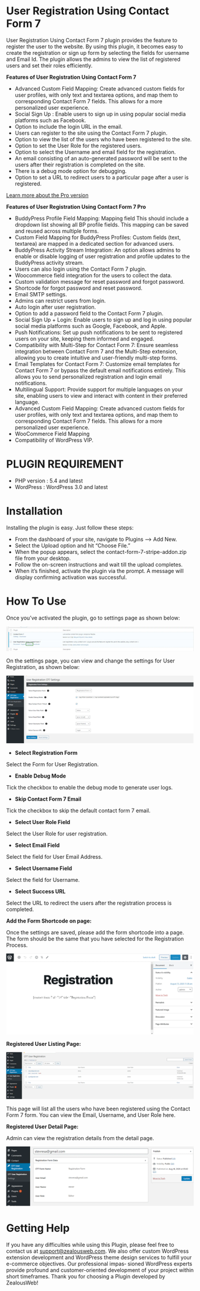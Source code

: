 # User Registration Using Contact Form 7 
User Registration Using Contact Form 7 plugin provides the feature to register the user to the website. By using this plugin, it becomes easy to create the registration or sign up form by selecting the fields for username and Email Id. The plugin allows the admins to view the list of registered users and set their roles efficiently.

**Features of User Registration Using Contact Form 7**

- Advanced Custom Field Mapping: Create advanced custom fields for user profiles, with only text and textarea options, and map them to corresponding Contact Form 7 fields. This allows for a more personalized user experience.
- Social Sign Up : Enable users to sign up in using popular social media platforms such as Facebook.
- Option to include the login URL in the email.
- Users can register to the site using the Contact Form 7 plugin.
- Option to view the list of the users who have been registered to the site.
- Option to set the User Role for the registered users.
- Option to select the Username and email field for the registration.
- An email consisting of an auto-generated password will be sent to the users after their registration is completed on the site.
- There is a debug mode option for debugging.
- Option to set a URL to redirect users to a particular page after a user is registered.

[Learn more about the Pro version](https://store.zealousweb.com/wordpress-plugins/user-registration-using-contact-form-7-pro)

**Features of User Registration Using Contact Form 7 Pro**

- BuddyPress Profile Field Mapping: Mapping field This should include a dropdown list showing all BP profile fields. This mapping can be saved and reused across multiple forms.
- Custom Field Mapping for BuddyPress Profiles: Custom fields (text, textarea) are mapped in a dedicated section for advanced users.
- BuddyPress Activity Stream Integration: An option allows admins to enable or disable logging of user registration and profile updates to the BuddyPress activity stream.
- Users can also login using the Contact Form 7 plugin.
- Woocommerce field integration for the users to collect the data.
- Custom validation message for reset password and forgot password.
- Shortcode for forgot password and reset password.
- Email SMTP settings.
- Admins can restrict users from login.
- Auto login after user registration.
- Option to add a password field to the Contact Form 7 plugin.
- Social Sign Up + Login: Enable users to sign up and log in using popular social media platforms such as Google, Facebook, and Apple.
- Push Notifications: Set up push notifications to be sent to registered users on your site, keeping them informed and engaged.
- Compatibility with Multi-Step for Contact Form 7: Ensure seamless integration between Contact Form 7 and the Multi-Step extension, allowing you to create intuitive and user-friendly multi-step forms.
- Email Templates for Contact Form 7: Customize email templates for Contact Form 7 or bypass the default email notifications entirely. This allows you to send personalized registration and login email notifications.
- Multilingual Support: Provide support for multiple languages on your site, enabling users to view and interact with content in their preferred language.
- Advanced Custom Field Mapping: Create advanced custom fields for user profiles, with only text and textarea options, and map them to corresponding Contact Form 7 fields. This allows for a more personalized user experience.
- WooCommerce Field Mapping
- Compatibility of WordPress VIP.

# PLUGIN REQUIREMENT
- PHP version : 5.4 and latest
- WordPress : WordPress 3.0 and latest

# Installation
Installing the plugin is easy. Just follow these steps:

- From the dashboard of your site, navigate to Plugins –> Add New.
- Select the Upload option and hit “Choose File.”
-  When the popup appears, select the contact-form-7-stripe-addon.zip file from your desktop.
- Follow the on-screen instructions and wait till the upload completes.
- When it’s finished, activate the plugin via the prompt. A message will display confirming activation was successful.


# How To Use


Once you’ve activated the plugin, go to settings page as shown below:

![Screenshot](resources/img/1.png)

On the settings page, you can view and change the settings for User Registration, as shown below:

![Screenshot](resources/img/2.png)

- **Select Registration Form**

Select the Form for User Registration.

- **Enable Debug Mode**

Tick the checkbox to enable the debug mode to generate user logs.

- **Skip Contact Form 7 Email**

Tick the checkbox to skip the default contact form 7 email.

- **Select User Role Field**

Select the User Role for user registration.

- **Select Email Field**

Select the field for User Email Address.

- **Select Username Field**


Select the field for Username.


- **Select Success URL**

Select the URL to redirect the users after the registration process is completed.


**Add the Form Shortcode on page:**


Once the settings are saved, please add the form shortcode into a page. The form should be the same that you have selected for the Registration Process.

![Screenshot](resources/img/3.png)

**Registered User Listing Page:**

![Screenshot](resources/img/4.png)

This page will list all the users who have been registered using the Contact Form 7 form. You can view the Email, Username, and User Role here.

**Registered User Detail Page:**


Admin can view the registration details from the detail page.

![Screenshot](resources/img/5.png)

# Getting Help


If you have any difficulties while using this Plugin, please feel free to contact us at support@zealousweb.com. We also offer custom WordPress extension development and WordPress theme design services to fulfill your e-commerce objectives. Our professional impas‐ sioned WordPress experts provide profound and customer-oriented development of your project within short timeframes. Thank you for choosing a Plugin developed by ZealousWeb!
